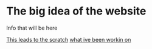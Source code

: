 <!DOCTYPE html>
<html lang="en-us">
<html>
<head>
</head>
<h1>The big idea of the website</h1>
<p>Info that will be here</p>
<a href="https://scratch.mit.edu/projects/270680561/">This leads to the scratch</a>
<a href="https://repl.it/@Ilovepancakes/python-interactive-fiction/">what ive been workin on</a>
<html>
    
